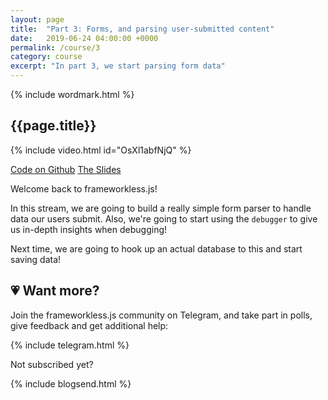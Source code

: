 ```yaml
---
layout: page
title:  "Part 3: Forms, and parsing user-submitted content"
date:   2019-06-24 04:00:00 +0000
permalink: /course/3
category: course
excerpt: "In part 3, we start parsing form data"
---
```

<section>
  {% include wordmark.html %}

  <h1>{{page.title}}</h1>

  {% include video.html id="OsXl1abfNjQ" %}

  <div class="flex choice-box">
    <a href="https://github.com/frameworkless-js/remind.ist/tree/stage/3" class="centered">Code on Github</a>
    <a href="https://slides.com/fiiv/frameworklessjs-3/" class="centered">The Slides</a>
  </div>

  <p>Welcome back to <span class="primary-text">frameworkless.js</span>!</p>

  <p>In this stream, we are going to build a really simple form parser to handle data our users submit. Also, we're going to start using the <code>debugger</code> to give us in-depth insights when debugging!</p>

  <p>Next time, we are going to hook up an actual database to this and start saving data!</p>
</section>

<section class="telegram-box">
  <h2 class="centered">💗 Want more?</h2>
  <p class="centered">Join the <span class="primary-text">frameworkless.js</span> community on Telegram, and take part in polls, give feedback and get additional help:</p>

  {% include telegram.html %}
</section>

<section>
  <p class="sub-callout">
    Not subscribed yet?
  </p>
  {% include blogsend.html %}
</section>
